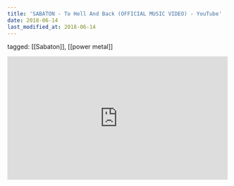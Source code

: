 ```yaml
---
title: 'SABATON - To Hell And Back (OFFICIAL MUSIC VIDEO) - YouTube'
date: 2018-06-14
last_modified_at: 2018-06-14
---
```

tagged: [[Sabaton]], [[power metal]]
<iframe allow="accelerometer; autoplay; clipboard-write; encrypted-media; gyroscope; picture-in-picture" allowfullscreen="" frameborder="0" height="281" id="youtube_iframe" src="https://www.youtube.com/embed/hZNeastYxEc?feature=oembed&amp;enablejsapi=1&amp;origin=https://safe.txmblr.com&amp;wmode=opaque" width="500"></iframe>
